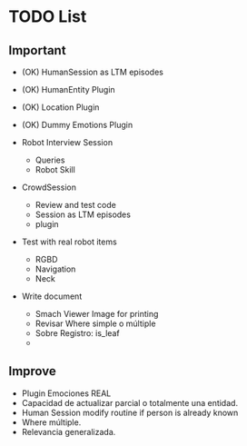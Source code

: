 # TODO List


## Important

- (OK) HumanSession as LTM episodes

- (OK) HumanEntity Plugin

- (OK) Location Plugin

- (OK) Dummy Emotions Plugin

- Robot Interview Session
    + Queries
    + Robot Skill

- CrowdSession
    + Review and test code
    + Session as LTM episodes
    + plugin

- Test with real robot items
    + RGBD
    + Navigation
    + Neck

- Write document
	+ Smach Viewer Image for printing
    + Revisar Where simple o múltiple
    + Sobre Registro: is_leaf
    + 


## Improve

- Plugin Emociones REAL
- Capacidad de actualizar parcial o totalmente una entidad. 
- Human Session modify routine if person is already known
- Where múltiple.
- Relevancia generalizada.

